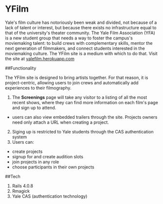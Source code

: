 YFilm
=====

Yale's film culture has notoriously been weak and divided, not because of a lack of talent or interest, but because there exists no infrastructure equal to that of the university's theater community. The Yale Film Association (YFA) is a new student group that needs a way to foster the campus's moviemaking talent: to build crews with complementary skills, mentor the next generation of filmmakers, and connect students interested in the moviemaking culture. The YFilm site is a medium with which to do that. Visit the site at [yalefilm.herokuapp.com](https://yalefilm.herokuapp.com/)

##Functionality

The YFilm site is designed to bring artists together. For that reason, it is project-centric, allowing users to join crews and automatically add experiences to their filmography.

1. The **Screenings** page will take any visitor to a listing of all the most recent shows, where they can find more information on each film's page and sign up to attend.
 - users can also view embedded trailers through the site. Projects owners need only attach a URL when creating a project.
2. Siging up is restricted to Yale students through the CAS authentication system
3. Users can:
 - create projects
 - signup for and create audition slots
 - join projects in any role
 - choose participants in their own projects


##Tech
1. Rails 4.0.8
2. Rmagick
3. Yale CAS (authentication technology)

